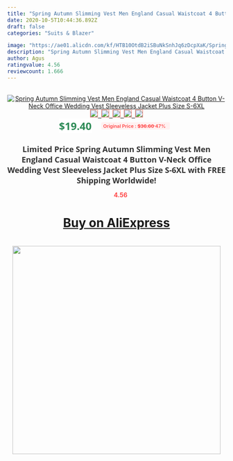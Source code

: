 ```yaml
---
title: "Spring Autumn Slimming Vest Men England Casual Waistcoat 4 Button V-Neck Office Wedding Vest Sleeveless Jacket Plus Size S-6XL"
date: 2020-10-5T10:44:36.892Z
draft: false
categories: "Suits & Blazer"

image: "https://ae01.alicdn.com/kf/HTB10OtdB2iSBuNkSnhJq6zDcpXaK/Spring-Autumn-Slimming-Vest-Men-England-Casual-Waistcoat-4-Button-V-Neck-Office-Wedding-Vest-Sleeveless.jpg"
description: "Spring Autumn Slimming Vest Men England Casual Waistcoat 4 Button V-Neck Office Wedding Vest Sleeveless Jacket Plus Size S-6XL"
author: Agus
ratingvalue: 4.56
reviewcount: 1.666
---
```

<br>
<div style="text-align: center;">
<a href="https://s.click.aliexpress.com/e/_A5N7Ut" target="_blank" rel="nofollow noopener noreferrer"><img alt="Spring Autumn Slimming Vest Men England Casual Waistcoat 4 Button V-Neck Office Wedding Vest Sleeveless Jacket Plus Size S-6XL" class="magnifier-image" src="https://ae01.alicdn.com/kf/HTB10OtdB2iSBuNkSnhJq6zDcpXaK/Spring-Autumn-Slimming-Vest-Men-England-Casual-Waistcoat-4-Button-V-Neck-Office-Wedding-Vest-Sleeveless.jpg_640x640.jpg">
<br>
<img style="border:1px solid salmon" src="https://ae01.alicdn.com/kf/HTB10OtdB2iSBuNkSnhJq6zDcpXaK/Spring-Autumn-Slimming-Vest-Men-England-Casual-Waistcoat-4-Button-V-Neck-Office-Wedding-Vest-Sleeveless.jpg_120x120.jpg">&nbsp;&nbsp;<img style="border:1px solid salmon" src="https://ae01.alicdn.com/kf/HTB16vFzB5OYBuNjSsD4q6zSkFXar/Spring-Autumn-Slimming-Vest-Men-England-Casual-Waistcoat-4-Button-V-Neck-Office-Wedding-Vest-Sleeveless.jpg_120x120.jpg">&nbsp;&nbsp;<img style="border:1px solid salmon" src="https://ae01.alicdn.com/kf/HTB1m3jIKhGYBuNjy0Fnq6x5lpXaK/Spring-Autumn-Slimming-Vest-Men-England-Casual-Waistcoat-4-Button-V-Neck-Office-Wedding-Vest-Sleeveless.jpg_120x120.jpg">&nbsp;&nbsp;<img style="border:1px solid salmon" src="https://ae01.alicdn.com/kf/HTB1KeqUlgZC2uNjSZFnq6yxZpXa9/Spring-Autumn-Slimming-Vest-Men-England-Casual-Waistcoat-4-Button-V-Neck-Office-Wedding-Vest-Sleeveless.jpg_120x120.jpg">&nbsp;&nbsp;<img style="border:1px solid salmon" src="https://ae01.alicdn.com/kf/HTB1WycmBNuTBuNkHFNRq6A9qpXap/Spring-Autumn-Slimming-Vest-Men-England-Casual-Waistcoat-4-Button-V-Neck-Office-Wedding-Vest-Sleeveless.jpg_120x120.jpg"></a></div><br0>
<div style="text-align: center;"><span style="background-color: white; border: 0px; box-sizing: border-box; color: seagreen; display: inline-block; font-family: &quot;open sans&quot; , &quot;arial&quot; , &quot;helvetica&quot; , sans-serif , &quot;heiti&quot;; font-size: 24px; font-stretch: inherit; font-weight: 700; line-height: inherit; margin: 0px 10px 0px 0px; padding: 0px; vertical-align: middle;">$19.40 </span>
<span style="background: rgb(255 , 241 , 241); border-radius: 3px; border: 0px; box-sizing: border-box; color: #ff4747; display: inline-block; font-family: inherit; font-size: 12px; font-stretch: inherit; font-style: inherit; font-variant: inherit; font-weight: 600; line-height: inherit; margin: 0px; padding: 2px 5px; transform: scale(0.9); vertical-align: middle;">Original Price : <b style="text-decoration: line-through;">$36.60 </b> 47%&nbsp;&nbsp;</span></div>
<h1 style="color: #333333; display: inline-block; font-family: &quot;open sans&quot; , &quot;arial&quot; , &quot;helvetica&quot; , sans-serif , &quot;heiti&quot;; font-size: 18px; font-stretch: inherit; font-weight: 700; text-align: center;">Limited Price Spring Autumn Slimming Vest Men England Casual Waistcoat 4 Button V-Neck Office Wedding Vest Sleeveless Jacket Plus Size S-6XL with FREE Shipping Worldwide!</h1>
<div style="color: #ff4747; text-align: center;">
<img src="https://4.bp.blogspot.com/-M0ZcTcb-5uY/XleCXlxnR4I/AAAAAAAAAEc/OrjgMkXV1oMQFaCRZj5HQwOCBcu3w1FegCPcBGAYYCw/s1600/star.png" style="height: 15px;">&nbsp;<b>4.56</b></div>
<div class="button_cont" align="center"><a class="buynow_a" href="https://s.click.aliexpress.com/e/_A5N7Ut" target="_blank" rel="nofollow noopener noreferrer"><H1>Buy on AliExpress</H1></a></div><br>
<div class="separator" style="clear: both; text-align: center;">
<img src="https://lh3.googleusercontent.com/-pTy5HemUv9M/XlePHvY0dAI/AAAAAAAAAE4/0nX5iRUoIWY8eMW9Dpxeirr157OZliDIgCLcBGAsYHQ/s1600/badge.gif" width="480">
</div>
